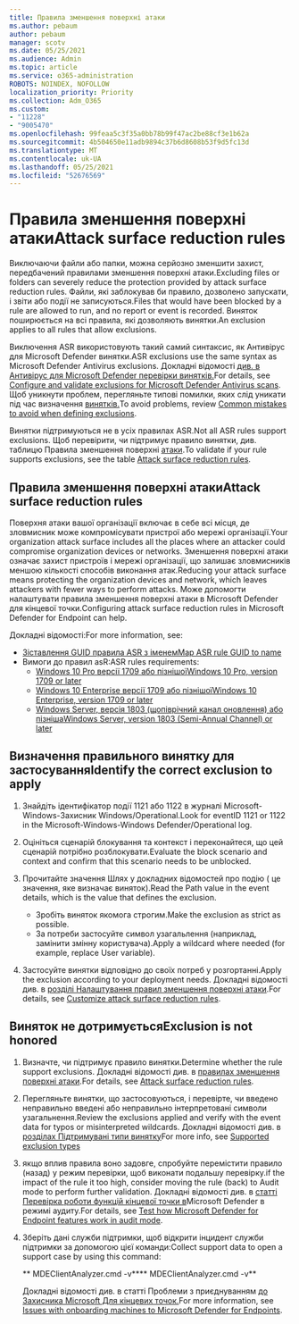 ```yaml
---
title: Правила зменшення поверхні атаки
ms.author: pebaum
author: pebaum
manager: scotv
ms.date: 05/25/2021
ms.audience: Admin
ms.topic: article
ms.service: o365-administration
ROBOTS: NOINDEX, NOFOLLOW
localization_priority: Priority
ms.collection: Adm_O365
ms.custom:
- "11228"
- "9005470"
ms.openlocfilehash: 99feaa5c3f35a0bb78b99f47ac2be88cf3e1b62a
ms.sourcegitcommit: 4b504650e11adb9894c37b6d8608b53f9d5fc13d
ms.translationtype: MT
ms.contentlocale: uk-UA
ms.lasthandoff: 05/25/2021
ms.locfileid: "52676569"
---
```

# <a name="attack-surface-reduction-rules"></a><span data-ttu-id="4d821-102">Правила зменшення поверхні атаки</span><span class="sxs-lookup"><span data-stu-id="4d821-102">Attack surface reduction rules</span></span>

<span data-ttu-id="4d821-103">Виключаючи файли або папки, можна серйозно зменшити захист, передбачений правилами зменшення поверхні атаки.</span><span class="sxs-lookup"><span data-stu-id="4d821-103">Excluding files or folders can severely reduce the protection provided by attack surface reduction rules.</span></span> <span data-ttu-id="4d821-104">Файли, які заблокував би правило, дозволено запускати, і звіти або події не записуються.</span><span class="sxs-lookup"><span data-stu-id="4d821-104">Files that would have been blocked by a rule are allowed to run, and no report or event is recorded.</span></span> <span data-ttu-id="4d821-105">Виняток поширюється на всі правила, які дозволяють винятки.</span><span class="sxs-lookup"><span data-stu-id="4d821-105">An exclusion applies to all rules that allow exclusions.</span></span>

<span data-ttu-id="4d821-106">Виключення ASR використовують такий самий синтаксис, як Антивірус для Microsoft Defender винятки.</span><span class="sxs-lookup"><span data-stu-id="4d821-106">ASR exclusions use the same syntax as Microsoft Defender Antivirus exclusions.</span></span> <span data-ttu-id="4d821-107">Докладні відомості [див. в Антивірус для Microsoft Defender перевірки винятків.](/microsoft-365/security/defender-endpoint/configure-exclusions-microsoft-defender-antivirus)</span><span class="sxs-lookup"><span data-stu-id="4d821-107">For details, see [Configure and validate exclusions for Microsoft Defender Antivirus scans](/microsoft-365/security/defender-endpoint/configure-exclusions-microsoft-defender-antivirus).</span></span> <span data-ttu-id="4d821-108">Щоб уникнути проблем, перегляньте типові помилки, яких слід уникати під час визначення [винятків.](/microsoft-365/security/defender-endpoint/common-exclusion-mistakes-microsoft-defender-antivirus)</span><span class="sxs-lookup"><span data-stu-id="4d821-108">To avoid problems, review [Common mistakes to avoid when defining exclusions](/microsoft-365/security/defender-endpoint/common-exclusion-mistakes-microsoft-defender-antivirus).</span></span>

<span data-ttu-id="4d821-109">Винятки підтримуються не в усіх правилах ASR.</span><span class="sxs-lookup"><span data-stu-id="4d821-109">Not all ASR rules support exclusions.</span></span> <span data-ttu-id="4d821-110">Щоб перевірити, чи підтримує правило винятки, див. таблицю Правила зменшення поверхні [атаки](/microsoft-365/security/defender-endpoint/attack-surface-reduction#attack-surface-reduction-rules).</span><span class="sxs-lookup"><span data-stu-id="4d821-110">To validate if your rule supports exclusions, see the table [Attack surface reduction rules](/microsoft-365/security/defender-endpoint/attack-surface-reduction#attack-surface-reduction-rules).</span></span>

## <a name="attack-surface-reduction-rules"></a><span data-ttu-id="4d821-111">Правила зменшення поверхні атаки</span><span class="sxs-lookup"><span data-stu-id="4d821-111">Attack surface reduction rules</span></span>

<span data-ttu-id="4d821-112">Поверхня атаки вашої організації включає в себе всі місця, де зловмисник може компромісувати пристрої або мережі організації.</span><span class="sxs-lookup"><span data-stu-id="4d821-112">Your organization attack surface includes all the places where an attacker could compromise organization devices or networks.</span></span> <span data-ttu-id="4d821-113">Зменшення поверхні атаки означає захист пристроїв і мережі організації, що залишає зловмисників меншою кількості способів виконання атак.</span><span class="sxs-lookup"><span data-stu-id="4d821-113">Reducing your attack surface means protecting the organization devices and network, which leaves attackers with fewer ways to perform attacks.</span></span> <span data-ttu-id="4d821-114">Може допомогти налаштувати правила зменшення поверхні атаки в Microsoft Defender для кінцевої точки.</span><span class="sxs-lookup"><span data-stu-id="4d821-114">Configuring attack surface reduction rules in Microsoft Defender for Endpoint can help.</span></span>

<span data-ttu-id="4d821-115">Докладні відомості:</span><span class="sxs-lookup"><span data-stu-id="4d821-115">For more information, see:</span></span>

- [<span data-ttu-id="4d821-116">Зіставлення GUID правила ASR з іменем</span><span class="sxs-lookup"><span data-stu-id="4d821-116">Map ASR rule GUID to name</span></span>](/microsoft-365/security/defender-endpoint/attack-surface-reduction#attack-surface-reduction-rules)
- <span data-ttu-id="4d821-117">Вимоги до правил asR:</span><span class="sxs-lookup"><span data-stu-id="4d821-117">ASR rules requirements:</span></span>
    - [<span data-ttu-id="4d821-118">Windows 10 Pro версії 1709 або пізнішої</span><span class="sxs-lookup"><span data-stu-id="4d821-118">Windows 10 Pro, version 1709 or later</span></span>](/windows/whats-new/whats-new-windows-10-version-1709)
    - [<span data-ttu-id="4d821-119">Windows 10 Enterprise версії 1709 або пізнішої</span><span class="sxs-lookup"><span data-stu-id="4d821-119">Windows 10 Enterprise, version 1709 or later</span></span>](/windows/whats-new/whats-new-windows-10-version-1709)
    - [<span data-ttu-id="4d821-120">Windows Server, версія 1803 (щопіврічний канал оновлення) або пізніша</span><span class="sxs-lookup"><span data-stu-id="4d821-120">Windows Server, version 1803 (Semi-Annual Channel) or later</span></span>](/windows-server/get-started/whats-new-in-windows-server-1803)

## <a name="identify-the-correct-exclusion-to-apply"></a><span data-ttu-id="4d821-121">Визначення правильного винятку для застосування</span><span class="sxs-lookup"><span data-stu-id="4d821-121">Identify the correct exclusion to apply</span></span>

1. <span data-ttu-id="4d821-122">Знайдіть ідентифікатор події 1121 або 1122 в журналі Microsoft-Windows-Захисник Windows/Operational.</span><span class="sxs-lookup"><span data-stu-id="4d821-122">Look for eventID 1121 or 1122 in the Microsoft-Windows-Windows Defender/Operational log.</span></span>

1. <span data-ttu-id="4d821-123">Оцініться сценарій блокування та контекст і переконайтеся, що цей сценарій потрібно розблокувати.</span><span class="sxs-lookup"><span data-stu-id="4d821-123">Evaluate the block scenario and context and confirm that this scenario needs to be unblocked.</span></span>

1. <span data-ttu-id="4d821-124">Прочитайте значення Шлях у докладних відомостей про подію ( це значення, яке визначає виняток).</span><span class="sxs-lookup"><span data-stu-id="4d821-124">Read the Path value in the event details, which is the value that defines the exclusion.</span></span>
    - <span data-ttu-id="4d821-125">Зробіть виняток якомога строгим.</span><span class="sxs-lookup"><span data-stu-id="4d821-125">Make the exclusion as strict as possible.</span></span>
    - <span data-ttu-id="4d821-126">За потреби застосуйте символ узагальлення (наприклад, замінити змінну користувача).</span><span class="sxs-lookup"><span data-stu-id="4d821-126">Apply a wildcard where needed (for example, replace User variable).</span></span>

1. <span data-ttu-id="4d821-127">Застосуйте винятки відповідно до своїх потреб у розгортанні.</span><span class="sxs-lookup"><span data-stu-id="4d821-127">Apply the exclusion according to your deployment needs.</span></span> <span data-ttu-id="4d821-128">Докладні відомості див. в [розділі Налаштування правил зменшення поверхні атаки](/microsoft-365/security/defender-endpoint/customize-attack-surface-reduction).</span><span class="sxs-lookup"><span data-stu-id="4d821-128">For details, see [Customize attack surface reduction rules](/microsoft-365/security/defender-endpoint/customize-attack-surface-reduction).</span></span>

## <a name="exclusion-is-not-honored"></a><span data-ttu-id="4d821-129">Виняток не дотримується</span><span class="sxs-lookup"><span data-stu-id="4d821-129">Exclusion is not honored</span></span>

1. <span data-ttu-id="4d821-130">Визначте, чи підтримує правило винятки.</span><span class="sxs-lookup"><span data-stu-id="4d821-130">Determine whether the rule support exclusions.</span></span> <span data-ttu-id="4d821-131">Докладні відомості див. в [правилах зменшення поверхні атаки](/microsoft-365/security/defender-endpoint/attack-surface-reduction#attack-surface-reduction-rules).</span><span class="sxs-lookup"><span data-stu-id="4d821-131">For details, see [Attack surface reduction rules](/microsoft-365/security/defender-endpoint/attack-surface-reduction#attack-surface-reduction-rules).</span></span>

1. <span data-ttu-id="4d821-132">Перегляньте винятки, що застосовуються, і перевірте, чи введено неправильно введені або неправильно інтерпретовані символи узагальнення.</span><span class="sxs-lookup"><span data-stu-id="4d821-132">Review the exclusions applied and verify with the event data for typos or misinterpreted wildcards.</span></span> <span data-ttu-id="4d821-133">Докладні відомості див. в [розділах Підтримувані типи винятку](/microsoft-365/security/defender-endpoint/mac-exclusions#supported-exclusion-types)</span><span class="sxs-lookup"><span data-stu-id="4d821-133">For more info, see [Supported exclusion types](/microsoft-365/security/defender-endpoint/mac-exclusions#supported-exclusion-types)</span></span>

1. <span data-ttu-id="4d821-134">якщо вплив правила воно задовге, спробуйте перемістити правило (назад) у режим перевірки, щоб виконати подальшу перевірку.</span><span class="sxs-lookup"><span data-stu-id="4d821-134">if the impact of the rule it too high, consider moving the rule (back) to Audit mode to perform further validation.</span></span> <span data-ttu-id="4d821-135">Докладні відомості див. в [статті Перевірка роботи функцій кінцевої точки в](/microsoft-365/security/defender-endpoint/audit-windows-defender)Microsoft Defender в режимі аудиту.</span><span class="sxs-lookup"><span data-stu-id="4d821-135">For details, see [Test how Microsoft Defender for Endpoint features work in audit mode](/microsoft-365/security/defender-endpoint/audit-windows-defender).</span></span>

1. <span data-ttu-id="4d821-136">Зберіть дані служби підтримки, щоб відкрити інцидент служби підтримки за допомогою цієї команди:</span><span class="sxs-lookup"><span data-stu-id="4d821-136">Collect support data to open a support case by using this command:</span></span>
    
   <span data-ttu-id="4d821-137">\*\* MDEClientAnalyzer.cmd -v\*\*</span><span class="sxs-lookup"><span data-stu-id="4d821-137">\*\* MDEClientAnalyzer.cmd -v\*\*</span></span>

    <span data-ttu-id="4d821-138">Докладні відомості див. в статті Проблеми з приєднуванням [до Захисника Microsoft Для кінцевих точок.](issues-with-onboarding-machines.md)</span><span class="sxs-lookup"><span data-stu-id="4d821-138">For more information, see [Issues with onboarding machines to Microsoft Defender for Endpoints](issues-with-onboarding-machines.md).</span></span>
